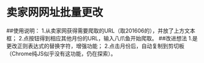 # 卖家网网址批量更改
##使用说明：
1.从卖家网获得需要爬取的URL（取201606的），并放了上方文本框；
2.点按钮得到相应其他月份的URL，输入八爪鱼开始爬取。
##改进想法
1.是更改正则表达式的替换字符，增强功能；
2.点击月份后，自动复制到剪切板（Chrome纯JS似乎没有这功能，仍在探索）。

